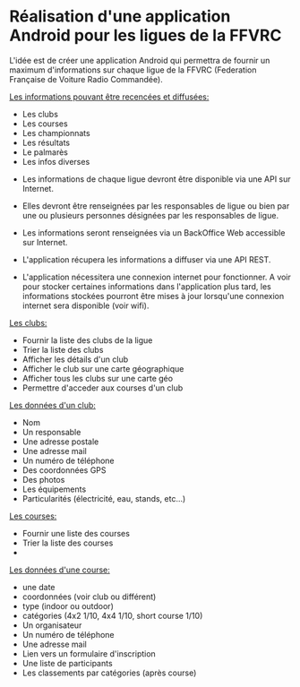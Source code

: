 # Réalisation d'une application Android pour les ligues de la FFVRC

L'idée est de créer une application Android qui permettra de fournir un maximum
d'informations sur chaque ligue de la FFVRC (Federation Française de Voiture Radio Commandée).

<u>Les informations pouvant être recencées et diffusées:</u>
* Les clubs
* Les courses
* Les championnats
* Les résultats
* Le palmarès
* Les infos diverses

- Les informations de chaque ligue devront être disponible via une API sur Internet.
- Elles devront être renseignées par les responsables de ligue ou bien par une ou plusieurs
personnes désignées par les responsables de ligue.
- Les informations seront renseignées via un BackOffice Web accessible sur Internet.

- L'application récupera les informations a diffuser via une API REST.
- L'application nécessitera une connexion internet pour fonctionner. A voir pour stocker
certaines informations dans l'application plus tard, les informations stockées pourront 
être mises à jour lorsqu'une connexion internet sera disponible (voir wifi).

<u>Les clubs:</u>
* Fournir la liste des clubs de la ligue
* Trier la liste des clubs
* Afficher les détails d'un club
* Afficher le club sur une carte géographique
* Afficher tous les clubs sur une carte géo
* Permettre d'acceder aux courses d'un club

<u>Les données d'un club:</u>
* Nom
* Un responsable
* Une adresse postale
* Une adresse mail
* Un numéro de téléphone
* Des coordonnées GPS
* Des photos
* Les équipements
* Particularités (électricité, eau, stands, etc...)

<u>Les courses:</u>
* Fournir une liste des courses
* Trier la liste des courses
* 

<u>Les données d'une course:</u>
* une date
* coordonnées (voir club ou différent)
* type (indoor ou outdoor)
* catégories (4x2 1/10, 4x4 1/10, short course 1/10)
* Un organisateur
* Un numéro de téléphone
* Une adresse mail
* Lien vers un formulaire d'inscription
* Une liste de participants
* Les classements par catégories (après course)

